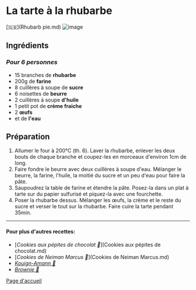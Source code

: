 # La tarte à la rhubarbe
[🇬🇧](Rhubarb pie.md)
![image](img/Tarterhubarbe.jpeg)

## Ingrédients
### *Pour 6 personnes* 
* 15 branches de **rhubarbe**
* 200g de **farine**
* 8 cuillères à soupe de **sucre**
* 6 noisettes de **beurre**
* 2 cuillères à soupe **d'huile**
* 1 petit pot de **crème fraiche**
* 2 **œufs**
* et de **l'eau**

## Préparation 
1. Allumer le four à 200°C (th. 6). Laver la rhubarbe, enlever les deux bouts de chaque branche et coupez-les en morceaux d'environ 1cm de long. 
2. Faire fondre le beurre avec deux cuillères à soupe d'eau. Mélanger le beurre, la farine, l'huile, la moitié du sucre et un peu d'eau pour faire la pâte.
3. Saupoudrez la table de farine et étendre la pâte. Posez-la dans un plat à tarte sur du papier sulfurisé et piquez-la avec une fourchette.
4. Poser la rhubarbe dessus. Mélanger les œufs, la crème et le reste du sucre et verser le tout sur la rhubarbe. Faire cuire la tarte pendant 35min.  

________________________________
#### Pour plus d'autres recettes: 
* [*Cookies aux pépites de chocolat 🍪*](Cookies aux pépites de chocolat.md)
* [*Cookies de Neiman Marcus 🍪*](Cookies de Neiman Marcus.md)
* [*Kouign-Amann 🧈*](Kouign-Amann.md)
* [*Brownie 🍫*](Brownies.md)

[Page d'accueil](index.md)
